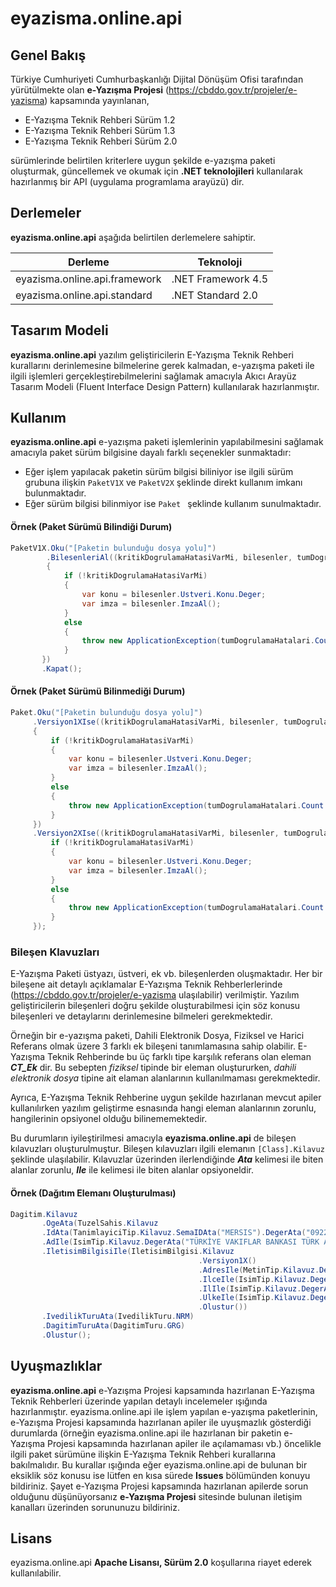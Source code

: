 # eyazisma.online.api
## Genel Bakış

Türkiye Cumhuriyeti Cumhurbaşkanlığı Dijital Dönüşüm Ofisi tarafından yürütülmekte olan **e-Yazışma Projesi** (https://cbddo.gov.tr/projeler/e-yazisma) kapsamında yayınlanan,

* E-Yazışma Teknik Rehberi Sürüm 1.2 
* E-Yazışma Teknik Rehberi Sürüm 1.3
* E-Yazışma Teknik Rehberi Sürüm 2.0 

sürümlerinde belirtilen kriterlere uygun şekilde e-yazışma paketi oluşturmak, güncellemek ve okumak için **.NET teknolojileri** kullanılarak hazırlanmış bir API (uygulama programlama arayüzü) dir.

## Derlemeler

**eyazisma.online.api** aşağıda belirtilen derlemelere sahiptir.

|Derleme| Teknoloji|
|--|--|
| eyazisma.online.api.framework | .NET Framework 4.5 |
| eyazisma.online.api.standard | .NET Standard 2.0 |

## Tasarım Modeli

**eyazisma.online.api** yazılım geliştiricilerin E-Yazışma Teknik Rehberi kurallarını derinlemesine bilmelerine gerek kalmadan, e-yazışma paketi ile ilgili işlemleri gerçekleştirebilmelerini sağlamak amacıyla Akıcı Arayüz Tasarım Modeli (Fluent Interface Design Pattern) kullanılarak hazırlanmıştır.

## Kullanım

**eyazisma.online.api** e-yazışma paketi işlemlerinin yapılabilmesini sağlamak amacıyla paket sürüm bilgisine dayalı farklı seçenekler sunmaktadır:
* Eğer işlem yapılacak paketin sürüm bilgisi biliniyor ise ilgili sürüm grubuna ilişkin ```PaketV1X``` ve ```PaketV2X``` şeklinde direkt kullanım imkanı bulunmaktadır. 
* Eğer sürüm bilgisi bilinmiyor ise ```Paket ``` şeklinde kullanım sunulmaktadır.

#### Örnek (Paket Sürümü Bilindiği Durum)
```c#
PaketV1X.Oku("[Paketin bulunduğu dosya yolu]")
        .BilesenleriAl((kritikDogrulamaHatasiVarMi, bilesenler, tumDogrulamaHatalari) => 
        {
	        if (!kritikDogrulamaHatasiVarMi)
	        {
	            var konu = bilesenler.Ustveri.Konu.Deger;
	            var imza = bilesenler.ImzaAl();
	        }
	        else
	        {
	            throw new ApplicationException(tumDogrulamaHatalari.Count + " adet kritik hata bulunmuştur.");
	        }
       })
       .Kapat();
```
#### Örnek (Paket Sürümü Bilinmediği Durum)
```c#
Paket.Oku("[Paketin bulunduğu dosya yolu]")
     .Versiyon1XIse((kritikDogrulamaHatasiVarMi, bilesenler, tumDogrulamaHatalari) =>
     {
         if (!kritikDogrulamaHatasiVarMi)
         {
             var konu = bilesenler.Ustveri.Konu.Deger;
             var imza = bilesenler.ImzaAl();
         }
         else
         {
             throw new ApplicationException(tumDogrulamaHatalari.Count + " adet kritik hata bulunmuştur.");
         }
     })
     .Versiyon2XIse((kritikDogrulamaHatasiVarMi, bilesenler, tumDogrulamaHatalari) => {
         if (!kritikDogrulamaHatasiVarMi)
         {
             var konu = bilesenler.Ustveri.Konu.Deger;
             var imza = bilesenler.ImzaAl();
         }
         else
         {
             throw new ApplicationException(tumDogrulamaHatalari.Count + " adet kritik hata bulunmuştur.");
         }
     });
```
### Bileşen Klavuzları
E-Yazışma Paketi üstyazı, üstveri, ek vb. bileşenlerden oluşmaktadır. Her bir bileşene ait detaylı açıklamalar E-Yazışma Teknik Rehberlerlerinde (https://cbddo.gov.tr/projeler/e-yazisma ulaşılabilir) verilmiştir. Yazılım geliştiricilerin bileşenleri doğru şekilde oluşturabilmesi için söz konusu bileşenleri ve detaylarını derinlemesine bilmeleri gerekmektedir. 

Örneğin bir e-yazışma paketi, Dahili Elektronik Dosya, Fiziksel ve Harici Referans olmak üzere 3 farklı ek bileşeni tanımlamasına sahip olabilir. E-Yazışma Teknik Rehberinde bu üç farklı tipe karşılık referans olan eleman ***CT_Ek*** dir. Bu sebepten *fiziksel* tipinde bir eleman oluştururken, *dahili elektronik dosya* tipine ait elaman alanlarının kullanılmaması gerekmektedir.

Ayrıca, E-Yazışma Teknik Rehberine uygun şekilde hazırlanan mevcut apiler kullanılırken yazılım geliştirme esnasında hangi eleman alanlarının zorunlu, hangilerinin opsiyonel olduğu bilinememektedir. 

Bu durumların iyileştirilmesi amacıyla **eyazisma.online.api** de bileşen kılavuzları oluşturulmuştur. Bileşen kılavuzları ilgili elemanın ```[Class].Kilavuz``` şeklinde ulaşılabilir. Kılavuzlar üzerinden ilerlendiğinde ***Ata*** kelimesi ile biten alanlar zorunlu, ***Ile*** ile kelimesi ile biten alanlar opsiyoneldir.

#### Örnek (Dağıtım Elemanı Oluşturulması)
```c#
Dagitim.Kilavuz
       .OgeAta(TuzelSahis.Kilavuz
       .IdAta(TanimlayiciTip.Kilavuz.SemaIDAta("MERSIS").DegerAta("0922003497008217").Olustur())
       .AdIle(IsimTip.Kilavuz.DegerAta("TÜRKİYE VAKIFLAR BANKASI TÜRK ANONİM ORTAKLIĞI-KIZILAY ŞUBESİ").Olustur())
       .IletisimBilgisiIle(IletisimBilgisi.Kilavuz
                                          .Versiyon1X()
                                          .AdresIle(MetinTip.Kilavuz.DegerAta("KIZILAY MAHALLESİ İZMİR 1 CAD. NO: 2 A").Olustur())
                                          .IlceIle(IsimTip.Kilavuz.DegerAta("ÇANKAYA").Olustur())
                                          .IlIle(IsimTip.Kilavuz.DegerAta("ANKARA").Olustur())
                                          .UlkeIle(IsimTip.Kilavuz.DegerAta("TÜRKİYE").Olustur())
									      .Olustur())
	   .IvedilikTuruAta(IvedilikTuru.NRM)
       .DagitimTuruAta(DagitimTuru.GRG)
       .Olustur();
```
## Uyuşmazlıklar
**eyazisma.online.api** e-Yazışma Projesi kapsamında hazırlanan E-Yazışma Teknik Rehberleri üzerinde yapılan detaylı incelemeler ışığında hazırlanmıştır. eyazisma.online.api ile işlem yapılan e-yazışma paketlerinin, e-Yazışma Projesi kapsamında hazırlanan apiler ile uyuşmazlık gösterdiği durumlarda (örneğin eyazisma.online.api ile hazırlanan bir paketin e-Yazışma Projesi kapsamında hazırlanan apiler ile açılamaması vb.) öncelikle ilgili paket sürümüne ilişkin E-Yazışma Teknik Rehberi kurallarına bakılmalıdır. Bu kurallar ışığında eğer eyazisma.online.api de bulunan bir eksiklik söz konusu ise lütfen en kısa sürede **Issues** bölümünden konuyu bildiriniz. Şayet e-Yazışma Projesi kapsamında hazırlanan apilerde sorun olduğunu düşünüyorsanız **e-Yazışma Projesi** sitesinde bulunan iletişim kanalları üzerinden sorununuzu bildiriniz.

## Lisans

eyazisma.online.api **Apache Lisansı, Sürüm 2.0** koşullarına riayet ederek kullanılabilir.
